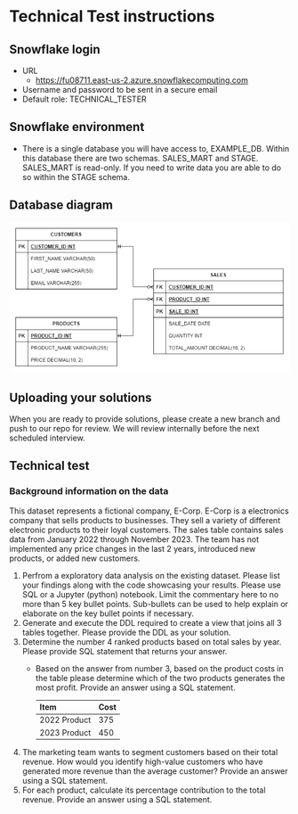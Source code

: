 # Technical Test instructions
## Snowflake login
- URL 
    - https://fu08711.east-us-2.azure.snowflakecomputing.com
- Username and password to be sent in a secure email
- Default role: TECHNICAL_TESTER

## Snowflake environment
- There is a single database you will have access to, EXAMPLE_DB. Within this database there are two schemas. SALES_MART and STAGE. SALES_MART is read-only. If you need to write data you are able to do so within the STAGE schema.

## Database diagram
![alt text](diagram.png)

## Uploading your solutions
When you are ready to provide solutions, please create a new branch and push to our repo for review. We will review internally before the next scheduled interview.

## Technical test
### Background information on the data
This dataset represents a fictional company, E-Corp. E-Corp is a electronics company that sells products to businesses. They sell a variety of different electronic products to their loyal customers. The sales table contains sales data from January 2022 through November 2023. The team has not implemented any price changes in the last 2 years, introduced new products, or added new customers.

1. Perfrom a exploratory data analysis on the existing dataset. Please list your findings along with the code showcasing your results. Please use SQL or a Jupyter (python) notebook. Limit the commentary here to no more than 5 key bullet points. Sub-bullets can be used to help explain or elaborate on the key bullet points if necessary.
2. Generate and execute the DDL required to create a view that joins all 3 tables together. Please provide the DDL as your solution.
3. Determine the number 4 ranked products based on total sales by year. Please provide SQL statement that returns your answer.
    - Based on the answer from number 3, based on the product costs in the table please determine which of the two products generates the most profit. Provide an answer using a SQL statement.

        | Item | Cost |
        | ---- | ---- |
        | 2022 Product | 375 |
        | 2023 Product | 450 |
4. The marketing team wants to segment customers based on their total revenue. How would you identify high-value customers who have generated more revenue than the average customer? Provide an answer using a SQL statement.
5. For each product, calculate its percentage contribution to the total revenue. Provide an answer using a SQL statement.



